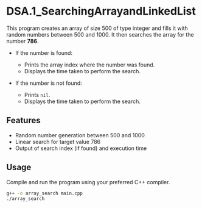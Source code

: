 # DSA.1_SearchingArrayandLinkedList
This program creates an array of size 500 of type integer and fills it with random numbers between 500 and 1000. It then searches the array for the number **786**.

- If the number is found:
  - Prints the array index where the number was found.
  - Displays the time taken to perform the search.
  
- If the number is not found:
  - Prints `nil`.
  - Displays the time taken to perform the search.

## Features
- Random number generation between 500 and 1000
- Linear search for target value 786
- Output of search index (if found) and execution time

## Usage
Compile and run the program using your preferred C++ compiler.

```bash
g++ -o array_search main.cpp
./array_search
